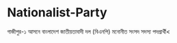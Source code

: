 # Nationalist-Party
গাজীপুর-১ আসনে বাংলাদেশ জাতীয়তাবাদী দল (বিএনপি) মনোনীত সংসদ সদস্য পদপ্রার্থী&lt;
